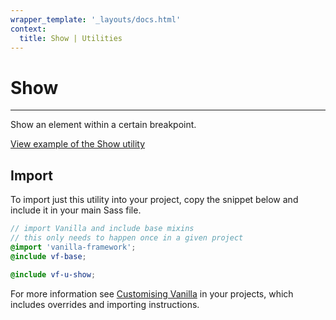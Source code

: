 ```yaml
---
wrapper_template: '_layouts/docs.html'
context:
  title: Show | Utilities
---
```


# Show

<hr>

Show an element within a certain breakpoint.

<div class="embedded-example"><a href="../../docs/examples/utilities/show.html" class="js-example">
View example of the Show utility
</a></div>

## Import

To import just this utility into your project, copy the snippet below and include it in your main Sass file.

```scss
// import Vanilla and include base mixins
// this only needs to happen once in a given project
@import 'vanilla-framework';
@include vf-base;

@include vf-u-show;
```

For more information see [Customising Vanilla](/docs/customising-vanilla/) in your projects, which includes overrides and importing instructions.
